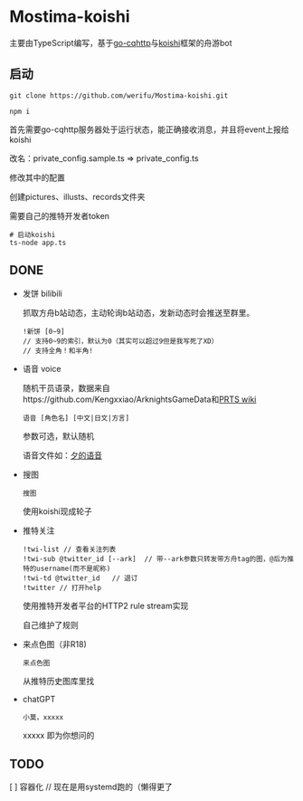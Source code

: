 # Mostima-koishi
主要由TypeScript编写，基于[go-cqhttp](https://github.com/Mrs4s/go-cqhttp)与[koishi](https://github.com/koishijs/koishi)框架的舟游bot
## 启动

````
git clone https://github.com/werifu/Mostima-koishi.git

npm i
````

首先需要go-cqhttp服务器处于运行状态，能正确接收消息，并且将event上报给koishi

改名：private_config.sample.ts => private_config.ts

修改其中的配置

创建pictures、illusts、records文件夹

需要自己的推特开发者token


```  
# 启动koishi
ts-node app.ts
```

## DONE

* 发饼 bilibili

    抓取方舟b站动态，主动轮询b站动态，发新动态时会推送至群里。

    ```
    !新饼 [0~9]
    // 支持0~9的索引，默认为0（其实可以超过9但是我写死了XD）
    // 支持全角！和半角!
    ```

* 语音 voice

    随机干员语录，数据来自https://github.com/Kengxxiao/ArknightsGameData和[PRTS wiki](prts.wiki)

    ```
    语音 [角色名] [中文|日文|方言]
    ```
    参数可选，默认随机

    语音文件如：[夕的语音](https://static.prts.wiki/voice_custom/char_2015_dusk_cn_topolect/%E5%A4%95_%E4%BB%BB%E5%91%BD%E5%8A%A9%E7%90%86.wav)

* 搜图
    ```
    搜图
    ```
    使用koishi现成轮子

* 推特关注
  ```
  !twi-list // 查看关注列表
  !twi-sub @twitter_id [--ark]  // 带--ark参数只转发带方舟tag的图，@后为推特的username(而不是昵称)
  !twi-td @twitter_id   // 退订
  !twitter // 打开help
  ```
  使用推特开发者平台的HTTP2 rule stream实现

  自己维护了规则
* 来点色图（非R18)
  ```
  来点色图
  ```
  从推特历史图库里找

* chatGPT
  ```
  小莫，xxxxx
  ```
  xxxxx 即为你想问的

## TODO
[ ] 容器化  // 现在是用systemd跑的（懒得更了
